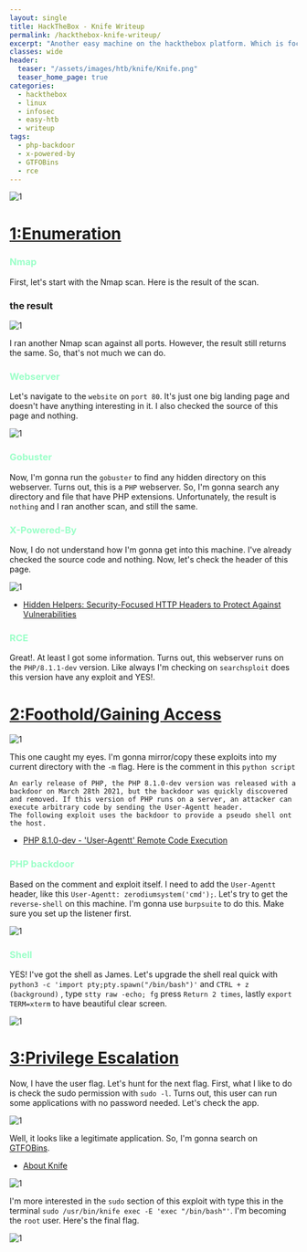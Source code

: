 ```yaml
---
layout: single
title: HackTheBox - Knife Writeup
permalink: /hackthebox-knife-writeup/
excerpt: "Another easy machine on the hackthebox platform. Which is focused on PHP 8.1.0-dev. However, this particular version was released with a backdoor on March 28th, 2021. Also, the webserver leaked the version through X-Powered-By Header. Finally, the user can be a root by running the knife app."
classes: wide
header:
  teaser: "/assets/images/htb/knife/Knife.png"
  teaser_home_page: true  
categories:
  - hackthebox
  - linux
  - infosec
  - easy-htb
  - writeup
tags:
  - php-backdoor
  - x-powered-by
  - GTFOBins
  - rce
---
```


![1](/assets/images/htb/knife/Knife.png)

# <u>1:Enumeration</u>

### <font color="#9bffc8">Nmap</font>

First, let's start with the Nmap scan. Here is the result of the scan.

### the result
![1](/assets/images/htb/knife/nmap_1.png)

I ran another Nmap scan against all ports. However, the result still returns the same. So, that's not much we can do. 

### <font color="#9bffc8">Webserver</font>
Let's navigate to the `website` on `port 80`. It's just one big landing page and doesn't have anything interesting in it. I also checked the source of this page and nothing. 

![1](/assets/images/htb/knife/website.png)

### <font color="#9bffc8">Gobuster</font>
Now, I'm gonna run the `gobuster` to find any hidden directory on this webserver. Turns out, this is a `PHP` webserver. So, I'm gonna search any directory and file that have PHP extensions. Unfortunately, the result is `nothing` and I ran another scan, and still the same.

### <font color="#9bffc8">X-Powered-By</font>
Now, I do not understand how I'm gonna get into this machine. I've already checked the source code and nothing. Now, let's check the header of this page. 

![1](/assets/images/htb/knife/header.png) <br>

- [Hidden Helpers: Security-Focused HTTP Headers to Protect Against Vulnerabilities](https://www.rapid7.com/blog/post/2019/12/06/hidden-helpers-security-focused-http-headers-to-protect-against-vulnerabilities/)

### <font color="#9bffc8">RCE</font>
Great!. At least I got some information. Turns out, this webserver runs on the `PHP/8.1.1-dev` version. Like always I'm checking on `searchsploit` does this version have any exploit and YES!.

# <u>2:Foothold/Gaining Access</u>

![1](/assets/images/htb/knife/RCE.png)

This one caught my eyes. I'm gonna mirror/copy these exploits into my current directory with the `-m` flag. Here is the comment in this `python script`

```plaintext
An early release of PHP, the PHP 8.1.0-dev version was released with a backdoor on March 28th 2021, but the backdoor was quickly discovered and removed. If this version of PHP runs on a server, an attacker can execute arbitrary code by sending the User-Agentt header.
The following exploit uses the backdoor to provide a pseudo shell ont the host.
```

- [PHP 8.1.0-dev - 'User-Agentt' Remote Code Execution](https://www.exploit-db.com/exploits/49933)

### <font color="#9bffc8">PHP backdoor</font>
Based on the comment and exploit itself. I need to add the `User-Agentt` header, like this `User-Agentt: zerodiumsystem('cmd');`. Let's try to get the `reverse-shell` on this machine. I'm gonna use `burpsuite` to do this. Make sure you set up the listener first.

![1](/assets/images/htb/knife/burpsuite.png)

### <font color="#9bffc8">Shell</font>
YES! I've got the shell as James. Let's upgrade the shell real quick with `python3 -c 'import pty;pty.spawn("/bin/bash")'` and `CTRL + z (background)` , type `stty raw -echo; fg` press `Return 2 times`, lastly `export TERM=xterm` to have beautiful clear screen.

![1](/assets/images/htb/knife/user_flag.png)

# <u>3:Privilege Escalation</u>

Now, I have the user flag. Let's hunt for the next flag. First, what I like to do is check the sudo permission with `sudo -l`. Turns out, this user can run some applications with no password needed. Let's check the app.

![1](/assets/images/htb/knife/sudo_knife.png)

Well, it looks like a legitimate application. So, I'm gonna search on [GTFOBins](https://gtfobins.github.io/). 

- [About Knife](https://docs.chef.io/workstation/knife/)

![1](/assets/images/htb/knife/gtfobins.png) <br>

I'm more interested in the `sudo` section of this exploit with type this in the terminal `sudo /usr/bin/knife exec -E 'exec "/bin/bash"'`. I'm becoming the `root` user. Here's the final flag.

![1](/assets/images/htb/knife/root_flag.png)